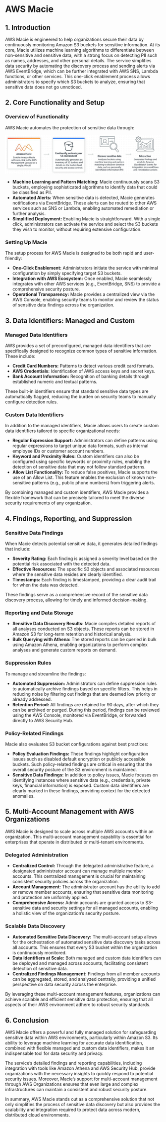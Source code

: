 # AWS Macie

## 1. Introduction

AWS Macie is engineered to help organizations secure their data by continuously monitoring Amazon S3 buckets for sensitive information. At its core, Macie utilizes machine learning algorithms to differentiate between non-sensitive and sensitive data, with a strong focus on detecting PII such as names, addresses, and other personal details. The service simplifies data security by automating the discovery process and sending alerts via AWS EventBridge, which can be further integrated with AWS SNS, Lambda functions, or other services. This one-click enablement process allows administrators to specify which S3 buckets to analyze, ensuring that sensitive data does not go unnoticed.

## 2. Core Functionality and Setup

### Overview of Functionality

AWS Macie automates the protection of sensitive data through:

![AWS Macie](../_assets/aws_macie.png)

- **Machine Learning and Pattern Matching:** Macie continuously scans S3 buckets, employing sophisticated algorithms to identify data that could be classified as PII.
- **Automated Alerts:** When sensitive data is detected, Macie generates notifications via EventBridge. These alerts can be routed to other AWS services such as SNS or Lambda, enabling automated remediation or further analysis.
- **Simplified Deployment:** Enabling Macie is straightforward. With a single click, administrators can activate the service and select the S3 buckets they wish to monitor, without requiring extensive configuration.

### Setting Up Macie

The setup process for AWS Macie is designed to be both rapid and user-friendly:

- **One-Click Enablement:** Administrators initiate the service with minimal configuration by simply specifying target S3 buckets.
- **Integration with AWS Ecosystem:** Once enabled, Macie seamlessly integrates with other AWS services (e.g., EventBridge, SNS) to provide a comprehensive security posture.
- **Operational Transparency:** Macie provides a centralized view via the AWS Console, enabling security teams to monitor and review the status of sensitive data findings across the organization.

## 3. Data Identifiers: Managed and Custom

### Managed Data Identifiers

AWS provides a set of preconfigured, managed data identifiers that are specifically designed to recognize common types of sensitive information. These include:

- **Credit Card Numbers:** Patterns to detect various credit card formats.
- **AWS Credentials:** Identification of AWS access keys and secret keys.
- **Bank Account Information:** Recognition of banking details through established numeric and textual patterns.

These built-in identifiers ensure that standard sensitive data types are automatically flagged, reducing the burden on security teams to manually configure detection rules.

### Custom Data Identifiers

In addition to the managed identifiers, Macie allows users to create custom data identifiers tailored to specific organizational needs:

- **Regular Expression Support:** Administrators can define patterns using regular expressions to target unique data formats, such as internal employee IDs or customer account numbers.
- **Keyword and Proximity Rules:** Custom identifiers can also be configured using specific keywords or proximity rules, enabling the detection of sensitive data that may not follow standard patterns.
- **Allow List Functionality:** To reduce false positives, Macie supports the use of an Allow List. This feature enables the exclusion of known non-sensitive patterns (e.g., public phone numbers) from triggering alerts.

By combining managed and custom identifiers, AWS Macie provides a flexible framework that can be precisely tailored to meet the diverse security requirements of any organization.

## 4. Findings, Reporting, and Suppression

### Sensitive Data Findings

When Macie detects potential sensitive data, it generates detailed findings that include:

- **Severity Rating:** Each finding is assigned a severity level based on the potential risk associated with the detected data.
- **Effective Resources:** The specific S3 objects and associated resources where the sensitive data resides are clearly identified.
- **Timestamps:** Each finding is timestamped, providing a clear audit trail for when the data was detected.

These findings serve as a comprehensive record of the sensitive data discovery process, allowing for timely and informed decision-making.

### Reporting and Data Storage

- **Sensitive Data Discovery Results:** Macie compiles detailed reports of all analyses conducted on S3 objects. These reports can be stored in Amazon S3 for long-term retention and historical analysis.
- **Bulk Querying with Athena:** The stored reports can be queried in bulk using Amazon Athena, enabling organizations to perform complex analyses and generate custom reports on demand.

### Suppression Rules

To manage and streamline the findings:

- **Automated Suppression:** Administrators can define suppression rules to automatically archive findings based on specific filters. This helps in reducing noise by filtering out findings that are deemed low priority or already addressed.
- **Retention Period:** All findings are retained for 90 days, after which they can be archived or purged. During this period, findings can be reviewed using the AWS Console, monitored via EventBridge, or forwarded directly to AWS Security Hub.

### Policy-Related Findings

Macie also evaluates S3 bucket configurations against best practices:

- **Policy Evaluation Findings:** These findings highlight configuration issues such as disabled default encryption or publicly accessible buckets. Such policy-related findings are critical in ensuring that the overall security posture of the S3 environment is maintained.
- **Sensitive Data Findings:** In addition to policy issues, Macie focuses on identifying instances where sensitive data (e.g., credentials, private keys, financial information) is exposed. Custom data identifiers are clearly marked in these findings, providing context for the detected anomalies.

## 5. Multi-Account Management with AWS Organizations

AWS Macie is designed to scale across multiple AWS accounts within an organization. This multi-account management capability is essential for enterprises that operate in distributed or multi-tenant environments.

### Delegated Administration

- **Centralized Control:** Through the delegated administrative feature, a designated administrator account can manage multiple member accounts. This centralized management is crucial for maintaining consistent security policies across the organization.
- **Account Management:** The administrator account has the ability to add or remove member accounts, ensuring that sensitive data monitoring and protection are uniformly applied.
- **Comprehensive Access:** Admin accounts are granted access to S3-sensitive data and security settings for all managed accounts, enabling a holistic view of the organization’s security posture.

### Scalable Data Discovery

- **Automated Sensitive Data Discovery:** The multi-account setup allows for the orchestration of automated sensitive data discovery tasks across all accounts. This ensures that every S3 bucket within the organization is continuously monitored.
- **Data Identifiers at Scale:** Both managed and custom data identifiers can be deployed and managed across accounts, facilitating consistent detection of sensitive data.
- **Centralized Findings Management:** Findings from all member accounts can be aggregated, stored, and analyzed centrally, providing a unified perspective on data security across the enterprise.

By leveraging these multi-account management features, organizations can achieve scalable and efficient sensitive data protection, ensuring that all aspects of their AWS environment adhere to robust security standards.

## 6. Conclusion

AWS Macie offers a powerful and fully managed solution for safeguarding sensitive data within AWS environments, particularly within Amazon S3. Its ability to leverage machine learning for accurate data identification, combined with flexible managed and custom data identifiers, makes it an indispensable tool for data security and privacy.

The service’s detailed findings and reporting capabilities, including integration with tools like Amazon Athena and AWS Security Hub, provide organizations with the necessary insights to quickly respond to potential security issues. Moreover, Macie’s support for multi-account management through AWS Organizations ensures that even large and complex infrastructures can maintain a consistent and robust security posture.

In summary, AWS Macie stands out as a comprehensive solution that not only simplifies the process of sensitive data discovery but also provides the scalability and integration required to protect data across modern, distributed cloud environments.